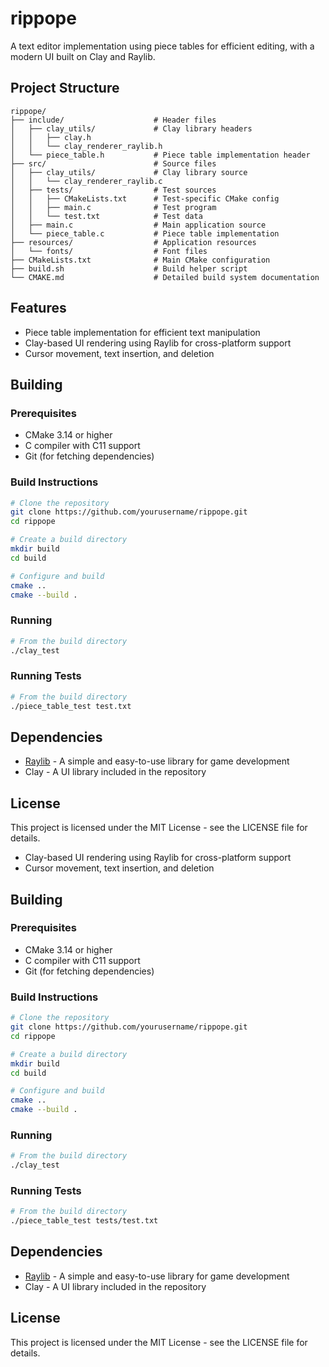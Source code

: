 # rippope

A text editor implementation using piece tables for efficient editing, with a modern UI built on Clay and Raylib.

## Project Structure

```
rippope/
├── include/                    # Header files
│   ├── clay_utils/             # Clay library headers
│   │   ├── clay.h
│   │   └── clay_renderer_raylib.h
│   └── piece_table.h           # Piece table implementation header
├── src/                        # Source files
│   ├── clay_utils/             # Clay library source
│   │   └── clay_renderer_raylib.c
│   ├── tests/                  # Test sources
│   │   ├── CMakeLists.txt      # Test-specific CMake config
│   │   ├── main.c              # Test program
│   │   └── test.txt            # Test data
│   ├── main.c                  # Main application source
│   └── piece_table.c           # Piece table implementation
├── resources/                  # Application resources
│   └── fonts/                  # Font files
├── CMakeLists.txt              # Main CMake configuration
├── build.sh                    # Build helper script
└── CMAKE.md                    # Detailed build system documentation
```

## Features

- Piece table implementation for efficient text manipulation
- Clay-based UI rendering using Raylib for cross-platform support
- Cursor movement, text insertion, and deletion

## Building

### Prerequisites

- CMake 3.14 or higher
- C compiler with C11 support
- Git (for fetching dependencies)

### Build Instructions

```bash
# Clone the repository
git clone https://github.com/yourusername/rippope.git
cd rippope

# Create a build directory
mkdir build
cd build

# Configure and build
cmake ..
cmake --build .
```

### Running

```bash
# From the build directory
./clay_test
```

### Running Tests

```bash
# From the build directory
./piece_table_test test.txt
```

## Dependencies

- [Raylib](https://github.com/raysan5/raylib) - A simple and easy-to-use library for game development
- Clay - A UI library included in the repository

## License

This project is licensed under the MIT License - see the LICENSE file for details.
- Clay-based UI rendering using Raylib for cross-platform support
- Cursor movement, text insertion, and deletion

## Building

### Prerequisites

- CMake 3.14 or higher
- C compiler with C11 support
- Git (for fetching dependencies)

### Build Instructions

```bash
# Clone the repository
git clone https://github.com/yourusername/rippope.git
cd rippope

# Create a build directory
mkdir build
cd build

# Configure and build
cmake ..
cmake --build .
```

### Running

```bash
# From the build directory
./clay_test
```

### Running Tests

```bash
# From the build directory
./piece_table_test tests/test.txt
```

## Dependencies

- [Raylib](https://github.com/raysan5/raylib) - A simple and easy-to-use library for game development
- Clay - A UI library included in the repository

## License

This project is licensed under the MIT License - see the LICENSE file for details.
